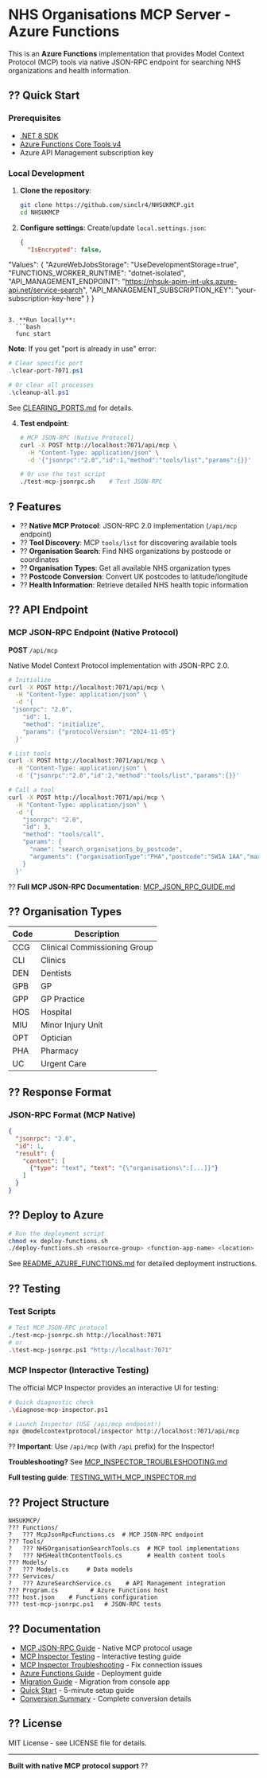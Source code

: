 # NHS Organisations MCP Server - Azure Functions

This is an **Azure Functions** implementation that provides Model Context Protocol (MCP) tools via native JSON-RPC endpoint for searching NHS organizations and health information.

## ?? Quick Start

### Prerequisites

- [.NET 8 SDK](https://dotnet.microsoft.com/download/dotnet/8.0)
- [Azure Functions Core Tools v4](https://docs.microsoft.com/azure/azure-functions/functions-run-local)
- Azure API Management subscription key

### Local Development

1. **Clone the repository**:
   ```bash
   git clone https://github.com/sinclr4/NHSUKMCP.git
   cd NHSUKMCP
   ```

2. **Configure settings**:
   Create/update `local.settings.json`:
   ```json
   {
     "IsEncrypted": false,
 "Values": {
     "AzureWebJobsStorage": "UseDevelopmentStorage=true",
       "FUNCTIONS_WORKER_RUNTIME": "dotnet-isolated",
       "API_MANAGEMENT_ENDPOINT": "https://nhsuk-apim-int-uks.azure-api.net/service-search",
       "API_MANAGEMENT_SUBSCRIPTION_KEY": "your-subscription-key-here"
  }
   }
 ```

3. **Run locally**:
   ```bash
   func start
   ```
   
   **Note**: If you get "port is already in use" error:
   ```powershell
   # Clear specific port
   .\clear-port-7071.ps1
   
   # Or clear all processes
   .\cleanup-all.ps1
   ```
   See [CLEARING_PORTS.md](CLEARING_PORTS.md) for details.

4. **Test endpoint**:
   ```bash
   # MCP JSON-RPC (Native Protocol)
   curl -X POST http://localhost:7071/api/mcp \
     -H "Content-Type: application/json" \
     -d '{"jsonrpc":"2.0","id":1,"method":"tools/list","params":{}}'

   # Or use the test script
   ./test-mcp-jsonrpc.sh    # Test JSON-RPC
   ```

## ? Features

- ?? **Native MCP Protocol**: JSON-RPC 2.0 implementation (`/api/mcp` endpoint)
- ?? **Tool Discovery**: MCP `tools/list` for discovering available tools
- ?? **Organisation Search**: Find NHS organizations by postcode or coordinates
- ?? **Organisation Types**: Get all available NHS organization types
- ?? **Postcode Conversion**: Convert UK postcodes to latitude/longitude
- ?? **Health Information**: Retrieve detailed NHS health topic information

## ?? API Endpoint

### MCP JSON-RPC Endpoint (Native Protocol)

**POST** `/api/mcp`

Native Model Context Protocol implementation with JSON-RPC 2.0.

```bash
# Initialize
curl -X POST http://localhost:7071/api/mcp \
  -H "Content-Type: application/json" \
  -d '{
 "jsonrpc": "2.0",
    "id": 1,
    "method": "initialize",
    "params": {"protocolVersion": "2024-11-05"}
  }'

# List tools
curl -X POST http://localhost:7071/api/mcp \
  -H "Content-Type: application/json" \
  -d '{"jsonrpc":"2.0","id":2,"method":"tools/list","params":{}}'

# Call a tool
curl -X POST http://localhost:7071/api/mcp \
  -H "Content-Type: application/json" \
  -d '{
    "jsonrpc": "2.0",
    "id": 3,
    "method": "tools/call",
    "params": {
      "name": "search_organisations_by_postcode",
      "arguments": {"organisationType":"PHA","postcode":"SW1A 1AA","maxResults":5}
    }
  }'
```

?? **Full MCP JSON-RPC Documentation**: [MCP_JSON_RPC_GUIDE.md](MCP_JSON_RPC_GUIDE.md)

## ?? Organisation Types

| Code | Description |
|------|-------------|
| CCG | Clinical Commissioning Group |
| CLI | Clinics |
| DEN | Dentists |
| GPB | GP |
| GPP | GP Practice |
| HOS | Hospital |
| MIU | Minor Injury Unit |
| OPT | Optician |
| PHA | Pharmacy |
| UC | Urgent Care |

## ?? Response Format

### JSON-RPC Format (MCP Native)

```json
{
  "jsonrpc": "2.0",
  "id": 1,
  "result": {
    "content": [
      {"type": "text", "text": "{\"organisations\":[...]}"}
    ]
  }
}
```

## ?? Deploy to Azure

```bash
# Run the deployment script
chmod +x deploy-functions.sh
./deploy-functions.sh <resource-group> <function-app-name> <location>
```

See [README_AZURE_FUNCTIONS.md](README_AZURE_FUNCTIONS.md) for detailed deployment instructions.

## ?? Testing

### Test Scripts

```bash
# Test MCP JSON-RPC protocol
./test-mcp-jsonrpc.sh http://localhost:7071
# or
.\test-mcp-jsonrpc.ps1 "http://localhost:7071"
```

### MCP Inspector (Interactive Testing)

The official MCP Inspector provides an interactive UI for testing:

```bash
# Quick diagnostic check
.\diagnose-mcp-inspector.ps1

# Launch Inspector (USE /api/mcp endpoint!)
npx @modelcontextprotocol/inspector http://localhost:7071/api/mcp
```

?? **Important**: Use `/api/mcp` (with `/api` prefix) for the Inspector!

**Troubleshooting?** See [MCP_INSPECTOR_TROUBLESHOOTING.md](MCP_INSPECTOR_TROUBLESHOOTING.md)

**Full testing guide**: [TESTING_WITH_MCP_INSPECTOR.md](TESTING_WITH_MCP_INSPECTOR.md)

## ?? Project Structure

```
NHSUKMCP/
??? Functions/
?   ??? McpJsonRpcFunctions.cs  # MCP JSON-RPC endpoint
??? Tools/
?   ??? NHSOrganisationSearchTools.cs  # MCP tool implementations
?   ??? NHSHealthContentTools.cs       # Health content tools
??? Models/
?   ??? Models.cs     # Data models
??? Services/
?   ??? AzureSearchService.cs    # API Management integration
??? Program.cs         # Azure Functions host
??? host.json    # Functions configuration
??? test-mcp-jsonrpc.ps1   # JSON-RPC tests
```

## ?? Documentation

- [MCP JSON-RPC Guide](MCP_JSON_RPC_GUIDE.md) - Native MCP protocol usage
- [MCP Inspector Testing](TESTING_WITH_MCP_INSPECTOR.md) - Interactive testing guide
- [MCP Inspector Troubleshooting](MCP_INSPECTOR_TROUBLESHOOTING.md) - Fix connection issues
- [Azure Functions Guide](README_AZURE_FUNCTIONS.md) - Deployment guide
- [Migration Guide](MIGRATION_GUIDE.md) - Migration from console app
- [Quick Start](QUICKSTART.md) - 5-minute setup guide
- [Conversion Summary](CONVERSION_SUMMARY.md) - Complete conversion details

## ?? License

MIT License - see LICENSE file for details.

---

**Built with native MCP protocol support** ??
